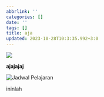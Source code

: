 ```yaml
---
abbrlink: ''
categories: []
date: ''
tags: []
title: aja
updated: 2023-10-28T10:3:35.992+3:0
---
```

![](https://raw.githubusercontent.com/ikan38005/gambar/main/images/23/10/donoflin_mountain__Vintage_Landscape_Painting_795ab5fb-88c4-4398-a5af-c17c7f0c0bc3_d41d8cd98f00b204e9800998ecf8427e.png)

**ajajajaj**

![Jadwal Pelajaran](https://raw.githubusercontent.com/ikan38005/gambar/main/images/23/10/jadwalpel_d41d8cd98f00b204e9800998ecf8427e.png)

ininlah
